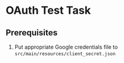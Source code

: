 # OAuth Test Task

## Prerequisites

1. Put appropriate Google credentials file to 
   `src/main/resources/client_secret.json`
